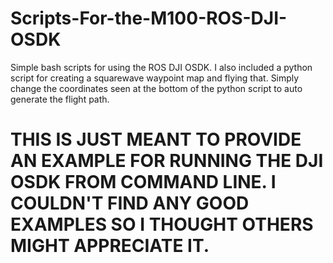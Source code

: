 # Scripts-For-the-M100-ROS-DJI-OSDK
Simple bash scripts for using the ROS DJI OSDK. I also included a python script for creating a squarewave waypoint map and flying that.
Simply change the coordinates seen at the bottom of the python script to auto generate the flight path.

# THIS IS JUST MEANT TO PROVIDE AN EXAMPLE FOR RUNNING THE DJI OSDK FROM COMMAND LINE. I COULDN'T FIND ANY GOOD EXAMPLES SO I THOUGHT OTHERS MIGHT APPRECIATE IT.

